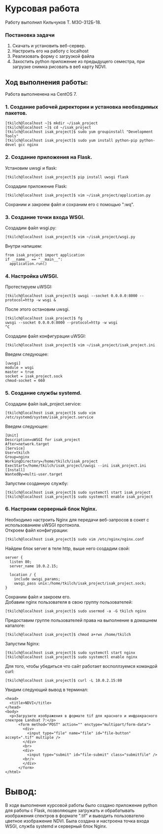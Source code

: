 # Курсовая работа
Работу выполнил Кильчуков Т. М3О-312Б-18.
  
### Постановка задачи
1. Скачать и установить веб-сервер.  
2. Настроить его на работу с localhost  
3. Реализовать форму с загрузкой файла  
4. Захостить python приложение из предыдущего семестра, при загрузке снимка рисовать в веб карту NDVI.  
  
## Ход выполнения работы:  
Работа выполненена на CentOS 7.
  
### 1. Cоздание рабочей директории и установка необходимых пакетов.

    [tkilch@localhost ~]$ mkdir ~/isak_project
    [tkilch@localhost ~]$ cd ~/isak_project
    [tkilch@localhost isak_project]$ sudo yum groupinstall "Development Tools"
    [tkilch@localhost isak_project]$ sudo yum install python-pip python-devel gcc nginx  

### 2. Создание приложения на Flask.  
Установим uwsgi и flask:  

    [tkilch@localhost isak_project]$ pip install uwsgi flask  

Создадим приложение Flask:  

    [tkilch@localhost isak_project]$ vim ~/isak_project/application.py  
Сохраним и закроем файл и сохраним его с помощью ":wq".  
  
### 3. Создание точки входа WSGI.  
Создадим файл wsgi.py:  

    [tkilch@localhost isak_project]$ vim ~/isak_project/wsgi.py  
Внутри напишем:  

    from isak_project import application  
    if __name__ == "__main__":  
      application.run()  
  
### 4. Настройка uWSGI.  
Протестируем uWSGI:  

    [tkilch@localhost isak_project]$ uwsgi --socket 0.0.0.0:8000 --protocol=http -w wsgi &   

После этого остановим uwsgi.

    [tkilch@localhost isak_project]$ fg  
    uwsgi --socket 0.0.0.0:8000 --protocol=http -w wsgi
    ^C  
Создадим файл конфигурации uWSGI:  

    [tkilch@localhost isak_project]$ vim ~/isak_project/isak_project.ini  
Введем следующее:  

    [uwsgi]  
    module = wsgi  
    master = true  
    socket = isak_project.sock  
    chmod-socket = 660  
      
### 5. Создание службы systemd.  
Создадим файл isak_project.service:  

    [tkilch@localhost isak_project]$ sudo vim /etc/systemd/system/isak_project.service  
Введем следующее: 

    [Unit]  
    Description=uWSGI for isak_project  
    After=network.target  
    [Service]  
    User=tkilch  
    Group=nginx  
    WorkingDirectory=/home/tkilch/isak_project  
    ExecStart=/home/tkilch/isak_project/uwsgi --ini isak_project.ini  
    [Install]  
    WantedBy=multi-user.target 

Запустим созданную службу:  
    
    [tkilch@localhost isak_project]$ sudo systemctl start isak_project  
    [tkilch@localhost isak_project]$ sudo systemctl enable isak_project  
      
### 6. Настроим серверный блок Nginx.  
Необходимо настроить Nginx для передачи веб-запросов в  сокет с использованием uWSGI протокола.  
Откроем файл конфигурации:  

    [tkilch@localhost isak_project]$ sudo vim /etc/nginx/nginx.conf  
Найдем блок server в теле http, выше него создадим свой:  

    server {  
      listen 80;  
      server_name 10.0.2.15;  
      
      location / {
        include uwsgi_params;
        uwsgi_pass unix:/home/tkilch/isak_project/isak_project.sock;
    }
Сохраним файл и закроем его.  
Добавим nginx пользователя в свою группу пользователей:  

    [tkilch@localhost isak_project]$ sudo usermod -a -G tkilch nginx  
Предоставим группе пользователей права на выполнение в домашнем каталоге:  

    [tkilch@localhost isak_project]$ chmod a+rwx /home/tkilch  
Запустим Nginx:  

    [tkilch@localhost isak_project]$ sudo systemctl start nginx  
    [tkilch@localhost isak_project]$ sudo systemctl enable nginx  

Для того, чтобы убедиться что сайт работает восполлзуемся командой curl:

    [tkilch@localhost isak_project]$ curl -L 10.0.2.15:80

Увидим следующий вывод в терминал:  

    <head>
      <title>NDVI</title>
    </head>
    <body>
      <p>Загрузите изображения в формате tif для красного и инфракрасного спектров Landsat 7:</p>
          <form method="POST" action="" enctype="multipart/form-data">
            <div>
              <input type="file" name="file" id="file-button" accept=".tif" multiple />
            </div>
            <br>
            <div>
              <input type="submit" id="file-submit" class="submitfile" />
            <br/>
            </div>
          </form>
    </html>
  
# Вывод:  
В ходе выполнения курсовой работы было создано приложение python для работы с Flask, позволяющее загружать и обрабатывать изображения спектров в формате ".tif" и выводить пользователю цветное изображение NDVI. 
Была создана и настроена точка входа WSGI, служба systemd и серверный блок Nginx. 
